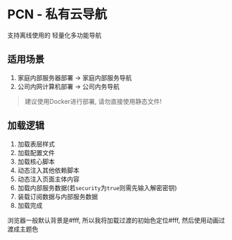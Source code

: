 # PCN - 私有云导航

支持离线使用的                    轻量化多功能导航

## 适用场景

1. 家庭内部服务器部署 -> 家庭内部服务导航
2. 公司内网计算机部署 -> 公司内务导航

> 建议使用Docker进行部署, 请勿直接使用静态文件!

## 加载逻辑

1. 加载表层样式
2. 加载配置文件
3. 加载核心脚本
4. 动态注入其他依赖脚本
5. 动态注入页面主体内容
6. 加载内部服务数据(若`security`为`true`则需先输入解密密钥)
7. 装载订阅数据与内部服务数据
8. 加载完成

浏览器一般默认背景是#fff, 所以我将加载过渡的初始色定位#fff, 然后使用动画过渡成主题色